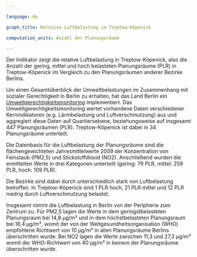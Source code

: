 ```yaml
---

language: de   

graph_title: Relative Luftbelastung in Treptow-Köpenick

computation_units: Anzahl der Planungsräume

---
```


Der Indikator zeigt die relative Luftbelastung in Treptow-Köpenick, also die Anzahl der gering, mittel und hoch belasteten Planungsräume (PLR) in Treptow-Köpenick im Vergleich zu den Planungsräumen anderer Bezirke Berlins. <br>

Um einen Gesamtüberblick der Umweltbelastungen im Zusammenhang mit sozialer Gerechtigkeit in Berlin zu erhalten, hat das Land Berlin ein [Umweltgerechtigkeitsmonitoring](https://www.berlin.de/sen/uvk/umwelt/nachhaltigkeit/umweltgerechtigkeit/) implementiert. Das Umweltgerechtigkeitsmonitoring wertet vorhandene Daten verschiedener Kernindikatoren (e.g. Lärmbelastung und Luftverschmutzung) aus und aggregiert diese Daten auf Quartiersebene, beziehungsweise auf insgesamt 447 Planungsräumen (PLR). Treptow-Köpenick ist dabei in 34 Planungsräume unterteilt. <br>

Die Datenbasis für die Luftbelastung der Planungsräume sind die flächengewichteten Jahresmittelwerte 2009 der Konzentration von Feinstaub (PM2,5) und Stickstoffdioxid (NO2). Anschließend wurden die ermittelten Werte in drei Kategorien unterteilt (gering: 79 PLR, mittel: 259 PLR, hoch: 109 PLR). <br>

Die Bezirke sind dabei durch unterschiedlich stark von Luftbelastung betroffen. In Treptow-Köpenick sind 1 PLR hoch, 21 PLR mittel und 12 PLR niedrig durch Luftverschmutzung belastet. <br> 

Insgesamt nimmt die Luftbelastung in Berlin von der Peripherie zum Zentrum zu. Für PM2,5 lagen die Werte in dem geringstbelasteten Planungsraum bei 14,8 μg/m³ und in dem höchstbelasteten Planungsraum bei 18,4 μg/m³, womit der von der Weltgesundheitsorganisation (WHO) empfohlene Richtwert von 10 μg/m³ in allen Planungsräume Berlins überschritten wurde. Bei NO2 lagen die Werte zwischen 11,3 und 27,3 μg/m³ womit der WHO-Richtwert von 40 μg/m³ in keinem der Planungsräume überschritten wurde.
